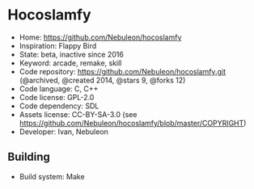# Hocoslamfy

- Home: https://github.com/Nebuleon/hocoslamfy
- Inspiration: Flappy Bird
- State: beta, inactive since 2016
- Keyword: arcade, remake, skill
- Code repository: https://github.com/Nebuleon/hocoslamfy.git (@archived, @created 2014, @stars 9, @forks 12)
- Code language: C, C++
- Code license: GPL-2.0
- Code dependency: SDL
- Assets license: CC-BY-SA-3.0 (see https://github.com/Nebuleon/hocoslamfy/blob/master/COPYRIGHT)
- Developer: Ivan, Nebuleon

## Building

- Build system: Make

